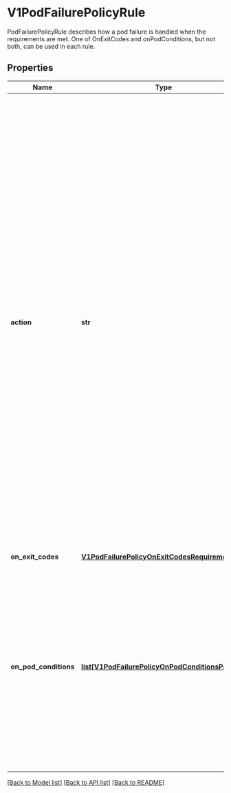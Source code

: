 # V1PodFailurePolicyRule

PodFailurePolicyRule describes how a pod failure is handled when the requirements are met. One of OnExitCodes and onPodConditions, but not both, can be used in each rule.

## Properties
Name | Type | Description | Notes
------------ | ------------- | ------------- | -------------
**action** | **str** | Specifies the action taken on a pod failure when the requirements are satisfied. Possible values are: - FailJob: indicates that the pod&#39;s job is marked as Failed and all   running pods are terminated. - Ignore: indicates that the counter towards the .backoffLimit is not   incremented and a replacement pod is created. - Count: indicates that the pod is handled in the default way - the   counter towards the .backoffLimit is incremented. Additional values are considered to be added in the future. Clients should react to an unknown action by skipping the rule.   | 
**on_exit_codes** | [**V1PodFailurePolicyOnExitCodesRequirement**](V1PodFailurePolicyOnExitCodesRequirement.md) |  | [optional] 
**on_pod_conditions** | [**list[V1PodFailurePolicyOnPodConditionsPattern]**](V1PodFailurePolicyOnPodConditionsPattern.md) | Represents the requirement on the pod conditions. The requirement is represented as a list of pod condition patterns. The requirement is satisfied if at least one pattern matches an actual pod condition. At most 20 elements are allowed. | [optional] 

[[Back to Model list]](../README.md#documentation-for-models) [[Back to API list]](../README.md#documentation-for-api-endpoints) [[Back to README]](../README.md)


